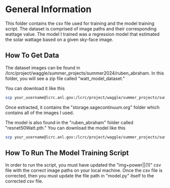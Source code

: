 # General Information
This folder contains the csv file used for training and the model training script. The dataset is comprised of image paths and their corresponding wattage value. The model I trained was a regression model that estimated the solar wattage based on a given sky-face image. 

## How To Get Data
The dataset images can be found in /lcrc/project/waggle/summer_projects/summer2024/ruben_abraham. In this folder, you will see a zip file called "watt_model_dataset."

You can download it like this
```sh
scp your_username@lcrc.anl.gov:/lcrc/project/waggle/summer_projects/summer2024/ruben_abraham/watt_model_dataset.zip /your/local/path/on/computer
```

Once extracted, it contains the "storage.sagecontinuum.org" folder which contains all of the images I used.


The model is also found in the "ruben_abraham" folder called "resnet50Watt.pth." 
You can download the model like this
```sh
scp your_username@lcrc.anl.gov:/lcrc/project/waggle/summer_projects/summer2024/ruben_abraham/resnet50Watt.pth /your/local/path/on/computer
```

## How To Run The Model Training Script
In order to run the script, you must have updated the "img+power||(1)" csv file with the correct image paths on your local machine. Once the csv file is corrected, then you must update the file path in "model.py" itself to the corrected csv file. 

